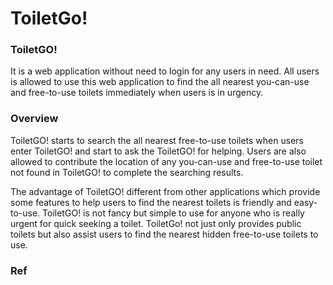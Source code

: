# ToiletGo!


### ToiletGO!
It is a web application without need to login for any users in need. All users is allowed to use this web application to find the all nearest you-can-use and free-to-use toilets immediately when users is in urgency. 

### Overview
ToiletGO! starts to search the all nearest free-to-use toilets when users enter ToiletGO! and start to ask the ToiletGO! for helping. Users are also allowed to contribute the location of any you-can-use and free-to-use toilet not found in ToiletGO! to complete the searching results. 

The advantage of ToiletGO! different from other applications which provide some features to help users to find the nearest toilets is friendly and easy-to-use. ToiletGO! is not fancy but simple to use for anyone who is really urgent for quick seeking a toilet. ToiletGo! not just only provides public toilets but also assist users to find the nearest hidden free-to-use toilets to use. 

### Ref
